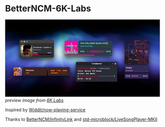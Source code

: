 # BetterNCM-6K-Labs

![preview](./preview.png)  
_preview image from [6K Labs](https://6klabs.com/)_

Inspired by [Widdit/now-playing-service](https://github.com/Widdit/now-playing-service)

Thanks to [BetterNCM/InfinityLink](https://github.com/BetterNCM/InfinityLink) and [std-microblock/LiveSongPlayer-MKII](https://github.com/std-microblock/LiveSongPlayer-MKII)

